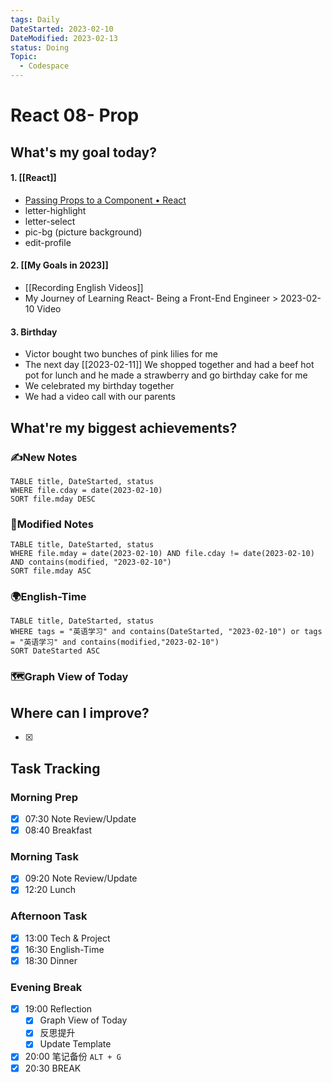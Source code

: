 ```yaml
---
tags: Daily
DateStarted: 2023-02-10
DateModified: 2023-02-13
status: Doing
Topic:
  - Codespace
---
```


# React 08- Prop

## What's my goal today?

#### 1. [[React]]

- [Passing Props to a Component • React](https://beta.reactjs.org/learn/passing-props-to-a-component)
- letter-highlight
- letter-select
- pic-bg (picture background)
- edit-profile

#### 2. [[My Goals in 2023]]

- [[Recording English Videos]]
- My Journey of Learning React- Being a Front-End Engineer > 2023-02-10 Video

#### 3. Birthday

- Victor bought two bunches of pink lilies for me
- The next day [[2023-02-11]] We shopped together and had a beef hot pot for lunch and he made a strawberry and go birthday cake for me
- We celebrated my birthday together
- We had a video call with our parents

## What're my biggest achievements?

### ✍️New Notes

```dataview
TABLE title, DateStarted, status
WHERE file.cday = date(2023-02-10)
SORT file.mday DESC
```

### 📝Modified Notes

```dataview
TABLE title, DateStarted, status
WHERE file.mday = date(2023-02-10) AND file.cday != date(2023-02-10) AND contains(modified, "2023-02-10")
SORT file.mday ASC
```

### 🌍English-Time

```dataview
TABLE title, DateStarted, status
WHERE tags = "英语学习" and contains(DateStarted, "2023-02-10") or tags = "英语学习" and contains(modified,"2023-02-10")
SORT DateStarted ASC
```

### 🗺️Graph View of Today

## Where can I improve?

- [x]

## Task Tracking

### Morning Prep

- [x] 07:30 Note Review/Update
- [x] 08:40 Breakfast

### Morning Task

- [x] 09:20 Note Review/Update
- [x] 12:20 Lunch

### Afternoon Task

- [x] 13:00 Tech & Project
- [x] 16:30 English-Time
- [x] 18:30 Dinner

### Evening Break

- [x] 19:00 Reflection
  - [x] Graph View of Today
  - [x] 反思提升
  - [x] Update Template
- [x] 20:00 笔记备份 `ALT + G`
- [x] 20:30 BREAK
